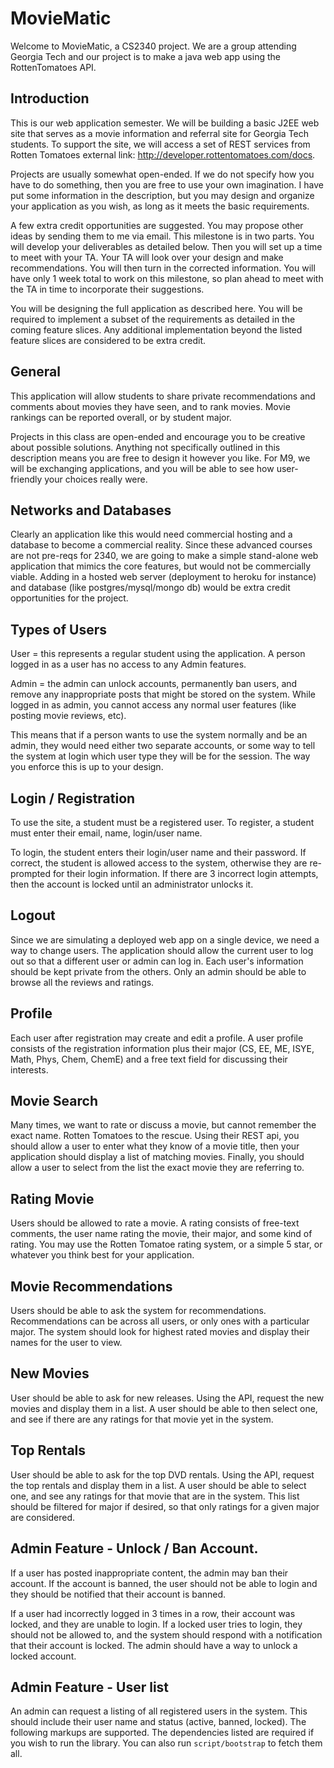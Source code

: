 MovieMatic
=============

Welcome to MovieMatic, a CS2340 project. We are a group attending Georgia Tech and our project
is to make a java web app using the RottenTomatoes API. 

Introduction
-------
This is our web application semester. We will be building a basic J2EE web site that serves as a movie information and referral site for Georgia Tech students. To support the site, we will access a set of REST services from Rotten Tomatoes external link: http://developer.rottentomatoes.com/docs.

Projects are usually somewhat open-ended. If we do not specify how you have to do something, then you are free to use your own imagination. I have put some information in the description, but you may design and organize your application as you wish, as long as it meets the basic requirements.

A few extra credit opportunities are suggested. You may propose other ideas by sending them to me via email. This milestone is in two parts. You will develop your deliverables as detailed below. Then you will set up a time to meet with your TA. Your TA will look over your design and make recommendations. You will then turn in the corrected information. You will have only 1 week total to work on this milestone, so plan ahead to meet with the TA in time to incorporate their suggestions.

You will be designing the full application as described here. You will be required to implement a subset of the requirements as detailed in the coming feature slices. Any additional implementation beyond the listed feature slices are considered to be extra credit.

General
-------
This application will allow students to share private recommendations and comments about movies they have seen, and to rank movies. Movie rankings can be reported overall, or by student major.

Projects in this class are open-ended and encourage you to be creative about possible solutions. Anything not specifically outlined in this description means you are free to design it however you like. For M9, we will be exchanging applications, and you will be able to see how user-friendly your choices really were.

Networks and Databases
-------
Clearly an application like this would need commercial hosting and a database to become a commercial reality. Since these advanced courses are not pre-reqs for 2340, we are going to make a simple stand-alone web application that mimics the core features, but would not be commercially viable. Adding in a hosted web server (deployment to heroku for instance) and database (like postgres/mysql/mongo db) would be extra credit opportunities for the project.

Types of Users
-------
User = this represents a regular student using the application. A person logged in as a user has no access to any Admin features.

Admin = the admin can unlock accounts, permanently ban users, and remove any inappropriate posts that might be stored on the system. While logged in as admin, you cannot access any normal user features (like posting movie reviews, etc).

This means that if a person wants to use the system normally and be an admin, they would need either two separate accounts, or some way to tell the system at login which user type they will be for the session. The way you enforce this is up to your design.

Login / Registration
-------
To use the site, a student must be a registered user. To register, a student must enter their email, name, login/user name.

To login, the student enters their login/user name and their password. If correct, the student is allowed access to the system, otherwise they are re-prompted for their login information. If there are 3 incorrect login attempts, then the account is locked until an administrator unlocks it.

Logout
-------
Since we are simulating a deployed web app on a single device, we need a way to change users. The application should allow the current user to log out so that a different user or admin can log in. Each user's information should be kept private from the others. Only an admin should be able to browse all the reviews and ratings.

Profile
-------
Each user after registration may create and edit a profile. A user profile consists of the registration information plus their major (CS, EE, ME, ISYE, Math, Phys, Chem, ChemE) and a free text field for discussing their interests.

Movie Search
-------
Many times, we want to rate or discuss a movie, but cannot remember the exact name. Rotten Tomatoes to the rescue. Using their REST api, you should allow a user to enter what they know of a movie title, then your application should display a list of matching movies. Finally, you should allow a user to select from the list the exact movie they are referring to.

Rating Movie
-------
Users should be allowed to rate a movie. A rating consists of free-text comments, the user name rating the movie, their major, and some kind of rating. You may use the Rotten Tomatoe rating system, or a simple 5 star, or whatever you think best for your application.

Movie Recommendations
-------
Users should be able to ask the system for recommendations. Recommendations can be across all users, or only ones with a particular major. The system should look for highest rated movies and display their names for the user to view.

New Movies
-------
User should be able to ask for new releases. Using the API, request the new movies and display them in a list. A user should be able to then select one, and see if there are any ratings for that movie yet in the system.

Top Rentals
-------
User should be able to ask for the top DVD rentals. Using the API, request the top rentals and display them in a list. A user should be able to select one, and see any ratings for that movie that are in the system. This list should be filtered for major if desired, so that only ratings for a given major are considered.

Admin Feature - Unlock / Ban Account.
-------
If a user has posted inappropriate content, the admin may ban their account. If the account is banned, the user should not be able to login and they should be notified that their account is banned.

If a user had incorrectly logged in 3 times in a row, their account was locked, and they are unable to login. If a locked user tries to login, they should not be allowed to, and the system should respond with a notification that their account is locked. The admin should have a way to unlock a locked account.

Admin Feature - User list
-------
An admin can request a listing of all registered users in the system. This should include their user name and status (active, banned, locked).
The following markups are supported.  The dependencies listed are required if
you wish to run the library. You can also run `script/bootstrap` to fetch them all.

